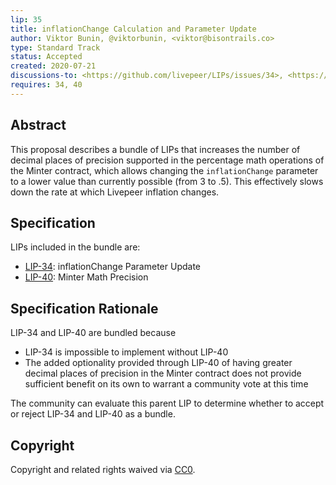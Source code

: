 ```yaml
---
lip: 35
title: inflationChange Calculation and Parameter Update
author: Viktor Bunin, @viktorbunin, <viktor@bisontrails.co>
type: Standard Track
status: Accepted
created: 2020-07-21
discussions-to: <https://github.com/livepeer/LIPs/issues/34>, <https://github.com/livepeer/LIPs/issues/40>
requires: 34, 40
---
```


## Abstract

This proposal describes a bundle of LIPs that increases the number of decimal places of precision supported in the percentage math operations of the Minter contract, which allows changing the `inflationChange` parameter to a lower value than currently possible (from 3 to .5). This effectively slows down the rate at which Livepeer inflation changes.

## Specification

LIPs included in the bundle are:

- [LIP-34](./LIP-34.md): inflationChange Parameter Update
- [LIP-40](./LIP-40.md): Minter Math Precision

## Specification Rationale

LIP-34 and LIP-40 are bundled because 

- LIP-34 is impossible to implement without LIP-40
- The added optionality provided through LIP-40 of having greater decimal places of precision in the Minter contract does not provide sufficient benefit on its own to warrant a community vote at this time

The community can evaluate this parent LIP to determine whether to accept or reject LIP-34 and LIP-40 as a bundle.

## Copyright

Copyright and related rights waived via [CC0](https://creativecommons.org/publicdomain/zero/1.0/).
